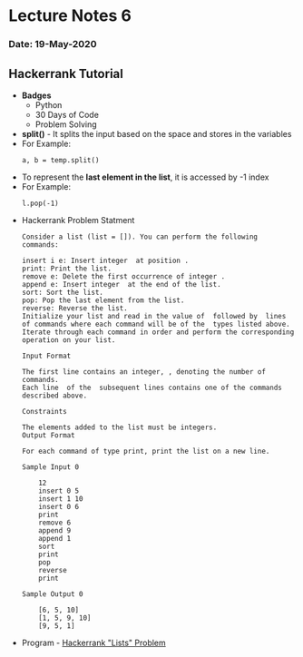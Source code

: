 # Lecture Notes 6
### Date: 19-May-2020

## Hackerrank Tutorial
* __Badges__
    * Python
    * 30 Days of Code
    * Problem Solving
* __split()__ - It splits the input based on the space and stores in the variables
* For Example:
    ```
    a, b = temp.split()
    ```
* To represent the __last element in the list__, it is accessed by -1 index
* For Example:  
    ```
    l.pop(-1)
    ```
* Hackerrank Problem Statment
    ```
    Consider a list (list = []). You can perform the following commands:

    insert i e: Insert integer  at position .
    print: Print the list.
    remove e: Delete the first occurrence of integer .
    append e: Insert integer  at the end of the list.
    sort: Sort the list.
    pop: Pop the last element from the list.
    reverse: Reverse the list.
    Initialize your list and read in the value of  followed by  lines of commands where each command will be of the  types listed above. Iterate through each command in order and perform the corresponding operation on your list.

    Input Format

    The first line contains an integer, , denoting the number of commands.
    Each line  of the  subsequent lines contains one of the commands described above.

    Constraints

    The elements added to the list must be integers.
    Output Format

    For each command of type print, print the list on a new line.

    Sample Input 0
        
        12
        insert 0 5
        insert 1 10
        insert 0 6
        print
        remove 6
        append 9
        append 1
        sort
        print
        pop
        reverse
        print
        
    Sample Output 0

        [6, 5, 10]
        [1, 5, 9, 10]
        [9, 5, 1]
    ```
* Program - [Hackerrank "Lists" Problem]()